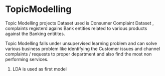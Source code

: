 # TopicModelling
Topic Modelling projects
Dataset used is Consumer Complaint Dataset , complaints registerd agains Bank entities related to various products against the Banking entitites.

Topic Modelling falls under unsupervised learning problem and can solve various business problem like identifying the Customer issues and channel complaints / requests to proper department and also find the most non performing services.

1. LDA is used as first model
